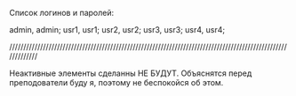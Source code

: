 Список логинов и паролей:

admin, admin;
usr1, usr1;
usr2, usr2;
usr3, usr3;
usr4, usr4;

/////////////////////////////////////////////////////////////////////////////////////////////////////////////

Неактивные элементы сделанны НЕ БУДУТ. Объяснятся перед преподователи буду я, поэтому не беспокойся об этом.
